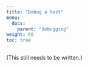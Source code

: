 ```yaml
---
title: "Debug a test"
menu:
  docs:
    parent: "debugging"
weight: 60
toc: true
---
```


(This still needs to be written.)
